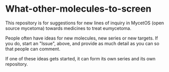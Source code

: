 # What-other-molecules-to-screen

This repository is for suggestions for new lines of inquiry in MycetOS (open source mycetoma) towards medicines to treat eumycetoma.

People often have ideas for new molecules, new series or new targets. If you do, start an "Issue", above, and provide as much detail as you can so that people can comment.

If one of these ideas gets started, it can form its own series and its own repository.
